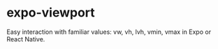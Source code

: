 # expo-viewport
Easy interaction with familiar values: vw, vh, lvh, vmin, vmax in Expo or React Native.
